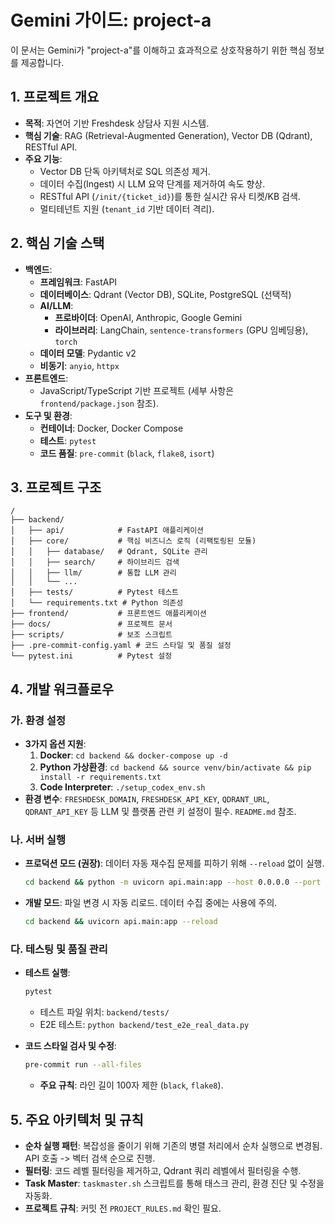 # Gemini 가이드: project-a

이 문서는 Gemini가 "project-a"를 이해하고 효과적으로 상호작용하기 위한 핵심 정보를 제공합니다.

## 1. 프로젝트 개요

- **목적**: 자연어 기반 Freshdesk 상담사 지원 시스템.
- **핵심 기술**: RAG (Retrieval-Augmented Generation), Vector DB (Qdrant), RESTful API.
- **주요 기능**:
    - Vector DB 단독 아키텍처로 SQL 의존성 제거.
    - 데이터 수집(Ingest) 시 LLM 요약 단계를 제거하여 속도 향상.
    - RESTful API (`/init/{ticket_id}`)를 통한 실시간 유사 티켓/KB 검색.
    - 멀티테넌트 지원 (`tenant_id` 기반 데이터 격리).

## 2. 핵심 기술 스택

- **백엔드**:
    - **프레임워크**: FastAPI
    - **데이터베이스**: Qdrant (Vector DB), SQLite, PostgreSQL (선택적)
    - **AI/LLM**:
        - **프로바이더**: OpenAI, Anthropic, Google Gemini
        - **라이브러리**: LangChain, `sentence-transformers` (GPU 임베딩용), `torch`
    - **데이터 모델**: Pydantic v2
    - **비동기**: `anyio`, `httpx`
- **프론트엔드**:
    - JavaScript/TypeScript 기반 프로젝트 (세부 사항은 `frontend/package.json` 참조).
- **도구 및 환경**:
    - **컨테이너**: Docker, Docker Compose
    - **테스트**: `pytest`
    - **코드 품질**: `pre-commit` (`black`, `flake8`, `isort`)

## 3. 프로젝트 구조

```
/
├── backend/
│   ├── api/            # FastAPI 애플리케이션
│   ├── core/           # 핵심 비즈니스 로직 (리팩토링된 모듈)
│   │   ├── database/   # Qdrant, SQLite 관리
│   │   ├── search/     # 하이브리드 검색
│   │   ├── llm/        # 통합 LLM 관리
│   │   └── ...
│   ├── tests/          # Pytest 테스트
│   └── requirements.txt # Python 의존성
├── frontend/           # 프론트엔드 애플리케이션
├── docs/               # 프로젝트 문서
├── scripts/            # 보조 스크립트
├── .pre-commit-config.yaml # 코드 스타일 및 품질 설정
└── pytest.ini          # Pytest 설정
```

## 4. 개발 워크플로우

### 가. 환경 설정

- **3가지 옵션 지원**:
    1.  **Docker**: `cd backend && docker-compose up -d`
    2.  **Python 가상환경**: `cd backend && source venv/bin/activate && pip install -r requirements.txt`
    3.  **Code Interpreter**: `./setup_codex_env.sh`
- **환경 변수**: `FRESHDESK_DOMAIN`, `FRESHDESK_API_KEY`, `QDRANT_URL`, `QDRANT_API_KEY` 등 LLM 및 플랫폼 관련 키 설정이 필수. `README.md` 참조.

### 나. 서버 실행

- **프로덕션 모드 (권장)**: 데이터 자동 재수집 문제를 피하기 위해 `--reload` 없이 실행.
  ```bash
  cd backend && python -m uvicorn api.main:app --host 0.0.0.0 --port 8000
  ```
- **개발 모드**: 파일 변경 시 자동 리로드. 데이터 수집 중에는 사용에 주의.
  ```bash
  cd backend && uvicorn api.main:app --reload
  ```

### 다. 테스팅 및 품질 관리

- **테스트 실행**:
  ```bash
  pytest
  ```
  - 테스트 파일 위치: `backend/tests/`
  - E2E 테스트: `python backend/test_e2e_real_data.py`

- **코드 스타일 검사 및 수정**:
  ```bash
  pre-commit run --all-files
  ```
  - **주요 규칙**: 라인 길이 100자 제한 (`black`, `flake8`).

## 5. 주요 아키텍처 및 규칙

- **순차 실행 패턴**: 복잡성을 줄이기 위해 기존의 병렬 처리에서 순차 실행으로 변경됨. API 호출 -> 벡터 검색 순으로 진행.
- **필터링**: 코드 레벨 필터링을 제거하고, Qdrant 쿼리 레벨에서 필터링을 수행.
- **Task Master**: `taskmaster.sh` 스크립트를 통해 태스크 관리, 환경 진단 및 수정을 자동화.
- **프로젝트 규칙**: 커밋 전 `PROJECT_RULES.md` 확인 필요.
